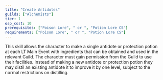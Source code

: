 ```yaml
---
title: "Create Antidotes"
guilds: ["Alchemists"]
tier: 1
osp_cost: 10
prerequisites: ["Poison Lore", " or ", "Potion Lore CS"]
requirements: ["Poison Lore", " or ", "Potion Lore CS"]
---
```

This skill allows the character to make a single antidote or protection potion at each LT Main Event with ingredients that can be obtained and used in the relevant Guild. The character must gain permission from the Guild to use their facilities. Instead of making a new antidote or protection potion they may distil an existing antidote it to improve it by one level, subject to the normal restrictions on distilling.